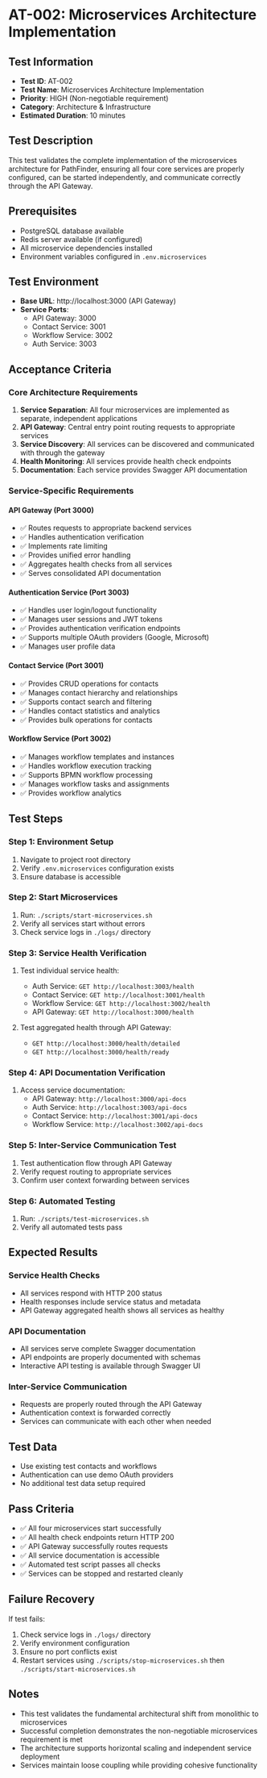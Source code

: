 # AT-002: Microservices Architecture Implementation

## Test Information
- **Test ID**: AT-002
- **Test Name**: Microservices Architecture Implementation
- **Priority**: HIGH (Non-negotiable requirement)
- **Category**: Architecture & Infrastructure
- **Estimated Duration**: 10 minutes

## Test Description
This test validates the complete implementation of the microservices architecture for PathFinder, ensuring all four core services are properly configured, can be started independently, and communicate correctly through the API Gateway.

## Prerequisites
- PostgreSQL database available
- Redis server available (if configured)
- All microservice dependencies installed
- Environment variables configured in `.env.microservices`

## Test Environment
- **Base URL**: http://localhost:3000 (API Gateway)
- **Service Ports**: 
  - API Gateway: 3000
  - Contact Service: 3001  
  - Workflow Service: 3002
  - Auth Service: 3003

## Acceptance Criteria

### Core Architecture Requirements
1. **Service Separation**: All four microservices are implemented as separate, independent applications
2. **API Gateway**: Central entry point routing requests to appropriate services
3. **Service Discovery**: All services can be discovered and communicated with through the gateway
4. **Health Monitoring**: All services provide health check endpoints
5. **Documentation**: Each service provides Swagger API documentation

### Service-Specific Requirements

#### API Gateway (Port 3000)
- ✅ Routes requests to appropriate backend services
- ✅ Handles authentication verification
- ✅ Implements rate limiting
- ✅ Provides unified error handling
- ✅ Aggregates health checks from all services
- ✅ Serves consolidated API documentation

#### Authentication Service (Port 3003) 
- ✅ Handles user login/logout functionality
- ✅ Manages user sessions and JWT tokens
- ✅ Provides authentication verification endpoints
- ✅ Supports multiple OAuth providers (Google, Microsoft)
- ✅ Manages user profile data

#### Contact Service (Port 3001)
- ✅ Provides CRUD operations for contacts
- ✅ Manages contact hierarchy and relationships
- ✅ Supports contact search and filtering
- ✅ Handles contact statistics and analytics
- ✅ Provides bulk operations for contacts

#### Workflow Service (Port 3002)
- ✅ Manages workflow templates and instances
- ✅ Handles workflow execution tracking
- ✅ Supports BPMN workflow processing
- ✅ Manages workflow tasks and assignments
- ✅ Provides workflow analytics

## Test Steps

### Step 1: Environment Setup
1. Navigate to project root directory
2. Verify `.env.microservices` configuration exists
3. Ensure database is accessible

### Step 2: Start Microservices
1. Run: `./scripts/start-microservices.sh`
2. Verify all services start without errors
3. Check service logs in `./logs/` directory

### Step 3: Service Health Verification
1. Test individual service health:
   - Auth Service: `GET http://localhost:3003/health`
   - Contact Service: `GET http://localhost:3001/health` 
   - Workflow Service: `GET http://localhost:3002/health`
   - API Gateway: `GET http://localhost:3000/health`

2. Test aggregated health through API Gateway:
   - `GET http://localhost:3000/health/detailed`
   - `GET http://localhost:3000/health/ready`

### Step 4: API Documentation Verification
1. Access service documentation:
   - API Gateway: `http://localhost:3000/api-docs`
   - Auth Service: `http://localhost:3003/api-docs`
   - Contact Service: `http://localhost:3001/api-docs`
   - Workflow Service: `http://localhost:3002/api-docs`

### Step 5: Inter-Service Communication Test
1. Test authentication flow through API Gateway
2. Verify request routing to appropriate services
3. Confirm user context forwarding between services

### Step 6: Automated Testing
1. Run: `./scripts/test-microservices.sh`
2. Verify all automated tests pass

## Expected Results

### Service Health Checks
- All services respond with HTTP 200 status
- Health responses include service status and metadata
- API Gateway aggregated health shows all services as healthy

### API Documentation
- All services serve complete Swagger documentation
- API endpoints are properly documented with schemas
- Interactive API testing is available through Swagger UI

### Inter-Service Communication
- Requests are properly routed through the API Gateway
- Authentication context is forwarded correctly
- Services can communicate with each other when needed

## Test Data
- Use existing test contacts and workflows
- Authentication can use demo OAuth providers
- No additional test data setup required

## Pass Criteria
- ✅ All four microservices start successfully
- ✅ All health check endpoints return HTTP 200
- ✅ API Gateway successfully routes requests
- ✅ All service documentation is accessible
- ✅ Automated test script passes all checks
- ✅ Services can be stopped and restarted cleanly

## Failure Recovery
If test fails:
1. Check service logs in `./logs/` directory
2. Verify environment configuration
3. Ensure no port conflicts exist
4. Restart services using `./scripts/stop-microservices.sh` then `./scripts/start-microservices.sh`

## Notes
- This test validates the fundamental architectural shift from monolithic to microservices
- Successful completion demonstrates the non-negotiable microservices requirement is met
- The architecture supports horizontal scaling and independent service deployment
- Services maintain loose coupling while providing cohesive functionality